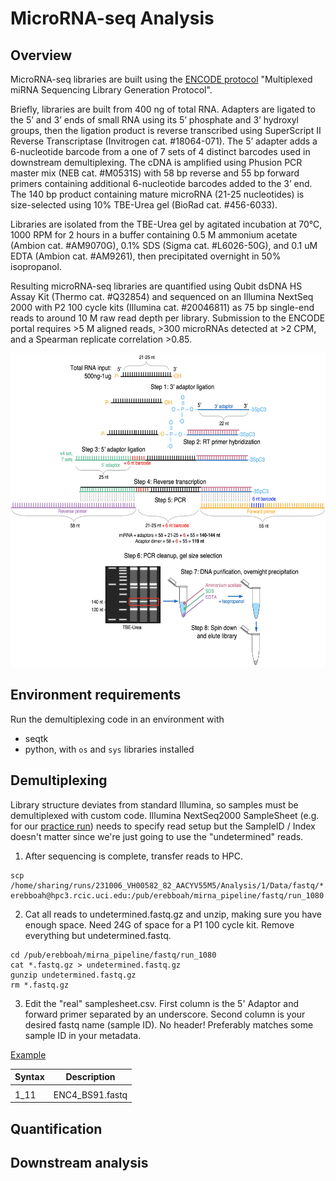# MicroRNA-seq Analysis
## Overview
MicroRNA-seq libraries are built using the [ENCODE protocol](https://www.encodeproject.org/documents/49f43842-5ab4-4aa1-a6f4-2b1234955d93/@@download/attachment/Multiplexed%20miRNA%20Sequencing%20Library%20Generation%20Protocol-3.4.pdf) "Multiplexed miRNA Sequencing Library Generation Protocol".

Briefly, libraries are built from 400 ng of total RNA. Adapters are ligated to the 5’ and 3’ ends of small RNA using its 5’ phosphate and 3’ hydroxyl groups, then the ligation product is reverse transcribed using SuperScript II Reverse Transcriptase (Invitrogen cat. #18064-071). The 5’ adapter adds a 6-nucleotide barcode from a one of 7 sets of 4 distinct barcodes used in downstream demultiplexing. The cDNA is amplified using Phusion PCR master mix (NEB cat. #M0531S) with 58 bp reverse and 55 bp forward primers containing additional 6-nucleotide barcodes added to the 3’ end. The 140 bp product containing mature microRNA (21-25 nucleotides) is size-selected using 10% TBE-Urea gel (BioRad cat. #456-6033). 

Libraries are isolated from the TBE-Urea gel by agitated incubation at 70°C, 1000 RPM for 2 hours in a buffer containing 0.5 M ammonium acetate (Ambion cat. #AM9070G), 0.1% SDS (Sigma cat. #L6026-50G), and 0.1 uM EDTA (Ambion cat. #AM9261), then precipitated overnight in 50% isopropanol. 

Resulting microRNA-seq libraries are quantified using Qubit dsDNA HS Assay Kit (Thermo cat. #Q32854) and sequenced on an Illumina NextSeq 2000 with P2 100 cycle kits (Illumina cat. #20046811) as 75 bp single-end reads to around 10 M raw read depth per library. Submission to the ENCODE portal requires >5 M aligned reads, >300 microRNAs detected at >2 CPM, and a Spearman replicate correlation >0.85.

<img src="https://github.com/erebboah/mirna_pipeline/blob/master/mirna_overview.png" width="602" height="502">

## Environment requirements
Run the demultiplexing code in an environment with
- seqtk
- python, with `os` and `sys` libraries installed 

## Demultiplexing
Library structure deviates from standard Illumina, so samples must be demultiplexed with custom code. Illumina NextSeq2000 SampleSheet (e.g. for our [practice run](https://github.com/erebboah/mirna_pipeline/blob/master/ref/SampleSheet_1080.csv)) needs to specify read setup but the SampleID / Index doesn't matter since we're just going to use the "undetermined" reads.

1. After sequencing is complete, transfer reads to HPC.

```
scp /home/sharing/runs/231006_VH00582_82_AACYV55M5/Analysis/1/Data/fastq/*.fastq.gz erebboah@hpc3.rcic.uci.edu:/pub/erebboah/mirna_pipeline/fastq/run_1080
```

2. Cat all reads to undetermined.fastq.gz and unzip, making sure you have enough space. Need 24G of space for a P1 100 cycle kit. Remove everything but undetermined.fastq.

```
cd /pub/erebboah/mirna_pipeline/fastq/run_1080
cat *.fastq.gz > undetermined.fastq.gz
gunzip undetermined.fastq.gz
rm *.fastq.gz
```

3. Edit the "real" samplesheet.csv. First column is the 5' Adaptor and forward primer separated by an underscore. Second column is your desired fastq name (sample ID). No header! Preferably matches some sample ID in your metadata. 

[Example](https://github.com/erebboah/mirna_pipeline/blob/master/ref/samplesheet.csv)

| Syntax      | Description |
| ----------- | ----------- |
|        |         |
| 1_11   | ENC4_BS91.fastq        |


## Quantification


## Downstream analysis
